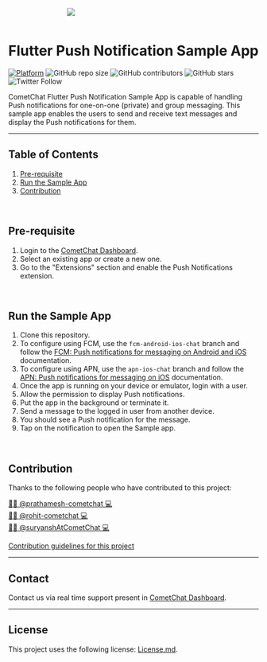 <div style="width:100%">
	<div style="width:50%; display:inline-block">
		<p align="center">
         <img align="center" src="https://avatars2.githubusercontent.com/u/45484907?s=200&v=4"/>
		</p>	
	</div>	
</div>

# Flutter Push Notification Sample App

[![Platform](https://img.shields.io/badge/Platform-flutter-blue.svg)](#)
![GitHub repo size](https://img.shields.io/github/repo-size/cometchat-pro/android-java-chat-push-notification-app)
![GitHub contributors](https://img.shields.io/github/contributors/cometchat-pro/android-java-chat-push-notification-app)
![GitHub stars](https://img.shields.io/github/stars/cometchat-pro/android-java-chat-push-notification-app?style=social)
![Twitter Follow](https://img.shields.io/twitter/follow/cometchat?style=social)

CometChat Flutter Push Notification Sample App is capable of handling Push notifications for one-on-one (private) and group messaging. This sample app enables the users to send and receive text messages and display the Push notifications for them.

---

## Table of Contents

1. [Pre-requisite](#pre-requisite)
2. [Run the Sample App](#run-the-sample-app)
3. [Contribution](#contribution)
</br>

## Pre-requisite
1. Login to the [CometChat Dashboard](https://app.cometchat.com/).
2. Select an existing app or create a new one.
4. Go to the "Extensions" section and enable the Push Notifications extension.
</br>

## Run the Sample App
1. Clone this repository.
2. To configure using FCM, use the `fcm-android-ios-chat` branch and follow the [FCM: Push notifications for messaging on Android and iOS](https://www.cometchat.com/docs/extensions/flutter-push-notifications#fcm-push-notifications-for-messaging-on-android-and-ios) documentation.
3. To configure using APN, use the `apn-ios-chat` branch and follow the [APN: Push notifications for messaging on iOS](https://www.cometchat.com/docs/extensions/flutter-push-notifications#apn-push-notifications-for-messaging-on-ios) documentation.
4. Once the app is running on your device or emulator, login with a user.
5. Allow the permission to display Push notifications.
6. Put the app in the background or terminate it.
7. Send a message to the logged in user from another device.
8. You should see a Push notification for the message.
9. Tap on the notification to open the Sample app.
</br>

## Contribution

Thanks to the following people who have contributed to this project:

[👨‍💻 @prathamesh-cometchat 💻](https://github.com/prathamesh-cometchat) <br>
[👨‍💻 @rohit-cometchat 💻](https://github.com/rohit-cometchat) <br>
[👨‍💻 @suryanshAtCometChat 💻](https://github.com/suryanshAtCometChat) <br>

[Contribution guidelines for this project](CONTRIBUTING.md)

---

## Contact

Contact us via real time support present in [CometChat Dashboard](https://app.cometchat.com/).

---

## License

This project uses the following license: [License.md](LICENSE).
